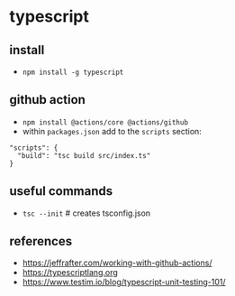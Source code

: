 # typescript

## install

* `npm install -g typescript`

##  github action

* `npm install @actions/core @actions/github`
* within `packages.json` add to the `scripts` section:
```
"scripts": {
  "build": "tsc build src/index.ts"
}
```

## useful commands

* `tsc --init`  # creates tsconfig.json

## references

* https://jeffrafter.com/working-with-github-actions/
* https://typescriptlang.org
* https://www.testim.io/blog/typescript-unit-testing-101/
